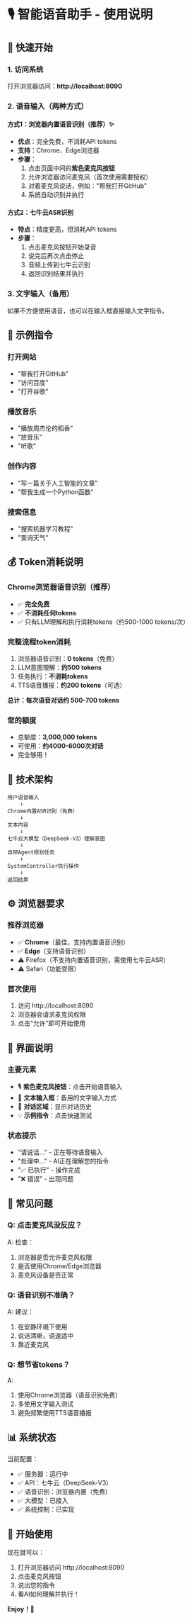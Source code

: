 # 🎙️ 智能语音助手 - 使用说明

## 📌 快速开始

### 1. 访问系统
打开浏览器访问：**http://localhost:8090**

### 2. 语音输入（两种方式）

#### 方式1：浏览器内置语音识别（推荐）✨
- **优点**：完全免费，不消耗API tokens
- **支持**：Chrome、Edge浏览器
- **步骤**：
  1. 点击页面中间的**紫色麦克风按钮**
  2. 允许浏览器访问麦克风（首次使用需要授权）
  3. 对着麦克风说话，例如："帮我打开GitHub"
  4. 系统自动识别并执行

#### 方式2：七牛云ASR识别
- **特点**：精度更高，但消耗API tokens
- **步骤**：
  1. 点击麦克风按钮开始录音
  2. 说完后再次点击停止
  3. 音频上传到七牛云识别
  4. 返回识别结果并执行

### 3. 文字输入（备用）
如果不方便使用语音，也可以在输入框直接输入文字指令。

## 🎯 示例指令

### 打开网站
- "帮我打开GitHub"
- "访问百度"
- "打开谷歌"

### 播放音乐
- "播放周杰伦的稻香"
- "放音乐"
- "听歌"

### 创作内容
- "写一篇关于人工智能的文章"
- "帮我生成一个Python函数"

### 搜索信息
- "搜索机器学习教程"
- "查询天气"

## 💰 Token消耗说明

### Chrome浏览器语音识别（推荐）
- ✅ **完全免费**
- ✅ **不消耗任何tokens**
- ✅ 只有LLM理解和执行消耗tokens（约500-1000 tokens/次）

### 完整流程token消耗
1. 浏览器语音识别：**0 tokens**（免费）
2. LLM意图理解：**约500 tokens**
3. 任务执行：**不消耗tokens**
4. TTS语音播报：**约200 tokens**（可选）

**总计：每次语音对话约 500-700 tokens**

### 您的额度
- 总额度：**3,000,000 tokens**
- 可使用：**约4000-6000次对话**
- 完全够用！

## 🔧 技术架构

```
用户语音输入
    ↓
Chrome内置ASR识别（免费）
    ↓
文本内容
    ↓
七牛云大模型（DeepSeek-V3）理解意图
    ↓
自研Agent规划任务
    ↓
SystemController执行操作
    ↓
返回结果
```

## ⚙️ 浏览器要求

### 推荐浏览器
- ✅ **Chrome**（最佳，支持内置语音识别）
- ✅ **Edge**（支持语音识别）
- ⚠️ Firefox（不支持内置语音识别，需使用七牛云ASR）
- ⚠️ Safari（功能受限）

### 首次使用
1. 访问 http://localhost:8090
2. 浏览器会请求麦克风权限
3. 点击"允许"即可开始使用

## 🎨 界面说明

### 主要元素
- 🎙️ **紫色麦克风按钮**：点击开始语音输入
- 📝 **文本输入框**：备用的文字输入方式
- 💬 **对话区域**：显示对话历史
- 💡 **示例指令**：点击快速测试

### 状态提示
- "请说话..." - 正在等待语音输入
- "处理中..." - AI正在理解您的指令
- "✅ 已执行" - 操作完成
- "❌ 错误" - 出现问题

## 🚨 常见问题

### Q: 点击麦克风没反应？
A: 检查：
1. 浏览器是否允许麦克风权限
2. 是否使用Chrome/Edge浏览器
3. 麦克风设备是否正常

### Q: 语音识别不准确？
A: 建议：
1. 在安静环境下使用
2. 说话清晰，语速适中
3. 靠近麦克风

### Q: 想节省tokens？
A: 
1. 使用Chrome浏览器（语音识别免费）
2. 多使用文字输入测试
3. 避免频繁使用TTS语音播报

## 📊 系统状态

当前配置：
- ✅ 服务器：运行中
- ✅ API：七牛云（DeepSeek-V3）
- ✅ 语音识别：浏览器内置（免费）
- ✅ 大模型：已接入
- ✅ 系统控制：已实现

## 🎉 开始使用

现在就可以：
1. 打开浏览器访问 http://localhost:8090
2. 点击麦克风按钮
3. 说出您的指令
4. 看AI如何理解并执行！

**Enjoy！🚀**

